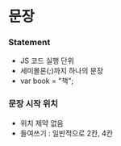 # 문장

### Statement
- JS 코드 실행 단위
- 세미몰론(;)까지 하나의 문장
- var book = "책";

### 문장 시작 위치
- 위치 제약 없음
- 들여쓰기 : 일반적으로 2칸, 4칸
